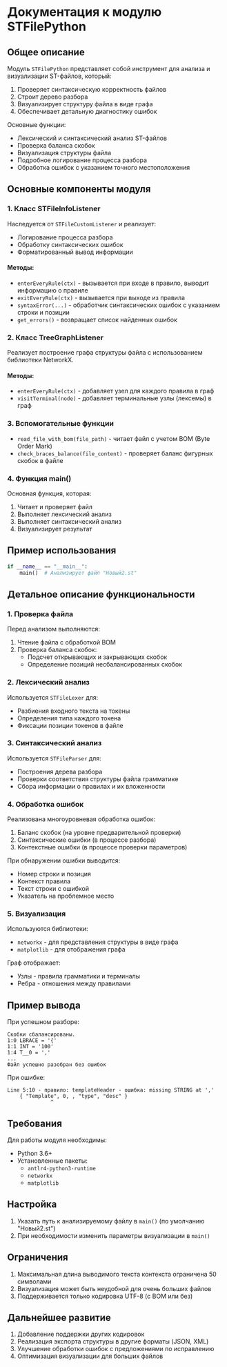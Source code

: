 # Документация к модулю STFilePython

## Общее описание

Модуль `STFilePython` представляет собой инструмент для анализа и визуализации ST-файлов, который:
1. Проверяет синтаксическую корректность файлов
2. Строит дерево разбора
3. Визуализирует структуру файла в виде графа
4. Обеспечивает детальную диагностику ошибок

Основные функции:
- Лексический и синтаксический анализ ST-файлов
- Проверка баланса скобок
- Визуализация структуры файла
- Подробное логирование процесса разбора
- Обработка ошибок с указанием точного местоположения

## Основные компоненты модуля

### 1. Класс STFileInfoListener

Наследуется от `STFileCustomListener` и реализует:
- Логирование процесса разбора
- Обработку синтаксических ошибок
- Форматированный вывод информации

#### Методы:
- `enterEveryRule(ctx)` - вызывается при входе в правило, выводит информацию о правиле
- `exitEveryRule(ctx)` - вызывается при выходе из правила
- `syntaxError(...)` - обработчик синтаксических ошибок с указанием строки и позиции
- `get_errors()` - возвращает список найденных ошибок

### 2. Класс TreeGraphListener

Реализует построение графа структуры файла с использованием библиотеки NetworkX.

#### Методы:
- `enterEveryRule(ctx)` - добавляет узел для каждого правила в граф
- `visitTerminal(node)` - добавляет терминальные узлы (лексемы) в граф

### 3. Вспомогательные функции

- `read_file_with_bom(file_path)` - читает файл с учетом BOM (Byte Order Mark)
- `check_braces_balance(file_content)` - проверяет баланс фигурных скобок в файле

### 4. Функция main()

Основная функция, которая:
1. Читает и проверяет файл
2. Выполняет лексический анализ
3. Выполняет синтаксический анализ
4. Визуализирует результат

## Пример использования

```python
if __name__ == "__main__":
    main()  # Анализирует файл "Новый2.st"
```

## Детальное описание функциональности

### 1. Проверка файла

Перед анализом выполняются:
1. Чтение файла с обработкой BOM
2. Проверка баланса скобок:
   - Подсчет открывающих и закрывающих скобок
   - Определение позиций несбалансированных скобок

### 2. Лексический анализ

Используется `STFileLexer` для:
- Разбиения входного текста на токены
- Определения типа каждого токена
- Фиксации позиции токенов в файле

### 3. Синтаксический анализ

Используется `STFileParser` для:
- Построения дерева разбора
- Проверки соответствия структуры файла грамматике
- Сбора информации о правилах и их вложенности

### 4. Обработка ошибок

Реализована многоуровневая обработка ошибок:
1. Баланс скобок (на уровне предварительной проверки)
2. Синтаксические ошибки (в процессе разбора)
3. Контекстные ошибки (в процессе проверки параметров)

При обнаружении ошибки выводится:
- Номер строки и позиция
- Контекст правила
- Текст строки с ошибкой
- Указатель на проблемное место

### 5. Визуализация

Используются библиотеки:
- `networkx` - для представления структуры в виде графа
- `matplotlib` - для отображения графа

Граф отображает:
- Узлы - правила грамматики и терминалы
- Ребра - отношения между правилами

## Пример вывода

При успешном разборе:
```
Скобки сбалансированы.
1:0 LBRACE = '{'
1:1 INT = '100'
1:4 T__0 = ','
...
Файл успешно разобран без ошибок
```

При ошибке:
```
Line 5:10 - правило: templateHeader - ошибка: missing STRING at ','
    { "Template", 0, , "type", "desc" }
              ^
```

## Требования

Для работы модуля необходимы:
- Python 3.6+
- Установленные пакеты:
  - `antlr4-python3-runtime`
  - `networkx`
  - `matplotlib`

## Настройка

1. Указать путь к анализируемому файлу в `main()` (по умолчанию "Новый2.st")
2. При необходимости изменить параметры визуализации в `main()`

## Ограничения

1. Максимальная длина выводимого текста контекста ограничена 50 символами
2. Визуализация может быть неудобной для очень больших файлов
3. Поддерживается только кодировка UTF-8 (с BOM или без)

## Дальнейшее развитие

1. Добавление поддержки других кодировок
2. Реализация экспорта структуры в другие форматы (JSON, XML)
3. Улучшение обработки ошибок с предложениями по исправлению
4. Оптимизация визуализации для больших файлов